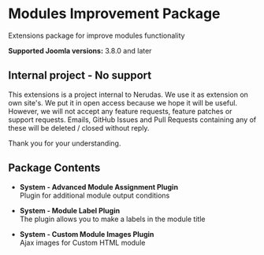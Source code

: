 # Modules Improvement Package
Extensions package for improve modules functionality

**Supported Joomla versions:** 3.8.0 and later  


## Internal project - No support
This extensions is a project internal to Nerudas. We use it as extension on own site's. We put it in open access because we hope it will be useful. However, we will not accept any feature requests, feature patches or support requests. Emails, GitHub Issues and Pull Requests containing any of these will be deleted / closed without reply.

Thank you for your understanding.


## Package Contents
* **System - Advanced Module Assignment Plugin**  
Plugin for additional module output conditions

* **System - Module Label Plugin**  
The plugin allows you to make a labels in the module title

* **System - Custom Module Images Plugin**  
Ajax images for Custom HTML module